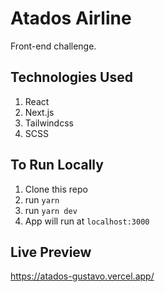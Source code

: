 # Atados Airline

Front-end challenge.

## Technologies Used

1. React
2. Next.js
3. Tailwindcss
4. SCSS

## To Run Locally

1. Clone this repo
1. run `yarn`
1. run `yarn dev`
1. App will run at `localhost:3000`

## Live Preview

https://atados-gustavo.vercel.app/

